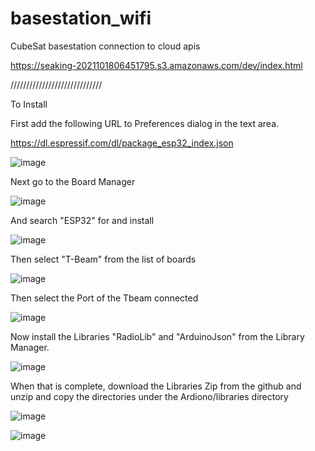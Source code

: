 # basestation_wifi
CubeSat basestation connection to cloud apis

https://seaking-2021101806451795.s3.amazonaws.com/dev/index.html

/////////////////////////////


To Install


First add the following URL to Preferences dialog in the text area.

https://dl.espressif.com/dl/package_esp32_index.json

![image](https://user-images.githubusercontent.com/76666447/155700028-118aab0e-2fb5-40c5-a9b8-be6daad6eed6.png)


Next go to the Board Manager

![image](https://user-images.githubusercontent.com/76666447/155700242-e6ea7ef3-7bb9-4f06-aba1-e2dc802f8d7f.png)


And search  "ESP32" for and install

![image](https://user-images.githubusercontent.com/76666447/155700326-f8f554a6-de36-47f0-870c-f5114f88ccab.png)

Then select "T-Beam" from the list of boards

![image](https://user-images.githubusercontent.com/76666447/155700441-fc3c3811-6dc9-43f6-9d44-347b798b3d4a.png)

Then select the Port of the Tbeam connected

![image](https://user-images.githubusercontent.com/76666447/155700744-af65e981-d03b-4432-9a32-7d14d2c4dad3.png)

Now install the Libraries "RadioLib" and "ArduinoJson" from the Library Manager.

![image](https://user-images.githubusercontent.com/76666447/155700948-97585893-1ec3-4d34-8418-ece3255efd37.png)


When that is complete, download the Libraries Zip from the github and unzip and copy the directories under the Ardiono/libraries directory

![image](https://user-images.githubusercontent.com/76666447/155701236-c647cba9-a813-4f9f-b536-a080d4334641.png)

![image](https://user-images.githubusercontent.com/76666447/155701292-06d8d4e5-e231-4dd2-ab1c-ecff74d08b21.png)


